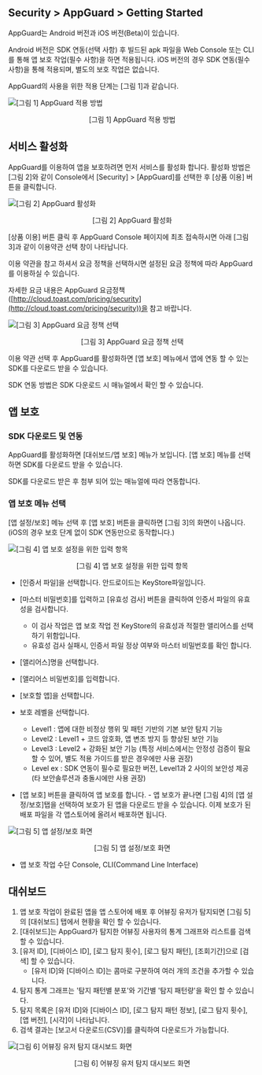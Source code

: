 ## Security > AppGuard > Getting Started

AppGuard는 Android 버전과 iOS 버전(Beta)이 있습니다.

Android 버전은 SDK 연동(선택 사항) 후 빌드된 apk 파일을 Web Console 또는 CLI를 통해 앱 보호 작업(필수 사항)을 하면 적용됩니다.
iOS 버전의 경우 SDK 연동(필수 사항)을 통해 적용되며, 별도의 보호 작업은 없습니다.

AppGuard의 사용을 위한 적용 단계는 [그림 1]과 같습니다. 

![[그림 1] AppGuard 적용 방법](http://static.toastoven.net/prod_appguard/figure1.png)
<center>[그림 1] AppGuard 적용 방법</center>

## 서비스 활성화

AppGuard를 이용하여 앱을 보호하려면 먼저 서비스를 활성화 합니다. 활성화 방법은 [그림 2]와 같이 Console에서 [Security] > [AppGuard]를 선택한 후 [상품 이용] 버튼을 클릭합니다.

![[그림 2] AppGuard 활성화](http://static.toastoven.net/prod_appguard/figure2.png)
<center>[그림 2] AppGuard 활성화</center>

[상품 이용] 버튼 클릭 후 AppGuard Console 페이지에 최초 접속하시면 아래 [그림 3]과 같이 이용약관 선택 창이 나타납니다.

이용 약관을 참고 하셔서 요금 정책을 선택하시면 설정된 요금 정책에 따라 AppGuard를 이용하실 수 있습니다.

자세한 요금 내용은 AppGuard 요금정책 ([http://cloud.toast.com/pricing/security](http://cloud.toast.com/pricing/security))을 참고 바랍니다.

![[그림 3] AppGuard 요금 정책 선택](http://static.toastoven.net/prod_appguard/figure3.png)
<center>[그림 3] AppGuard 요금 정책 선택</center>

이용 약관 선택 후 AppGuard를 활성화하면 [앱 보호] 메뉴에서 앱에 연동 할 수 있는 SDK를 다운로드 받을 수 있습니다.

SDK 연동 방법은 SDK 다운로드 시 매뉴얼에서 확인 할 수 있습니다.

## 앱 보호

### SDK 다운로드 및 연동

AppGuard를 활성화하면 [대쉬보드/앱 보호] 메뉴가 보입니다. [앱 보호] 메뉴를 선택하면 SDK를 다운로드 받을 수 있습니다.

SDK를 다운로드 받은 후 첨부 되어 있는 매뉴얼에 따라 연동합니다.

### 앱 보호 메뉴 선택

[앱 설정/보호] 메뉴 선택 후 [앱 보호] 버튼을 클릭하면 [그림 3]의 화면이 나옵니다. (iOS의 경우 보호 단계 없이 SDK 연동만으로 동작합니다.)

![[그림 4] 앱 보호 설정을 위한 입력 항목](http://static.toastoven.net/prod_appguard/figure4.png)
<center>[그림 4] 앱 보호 설정을 위한 입력 항목</center>

* [인증서 파일]을 선택합니다. 안드로이드는 KeyStore파일입니다.
* [마스터 비밀번호]를 입력하고 [유효성 검사] 버튼을 클릭하여 인증서 파일의 유효성을 검사합니다.
	* 이 검사 작업은 앱 보호 작업 전 KeyStore의 유효성과 적절한 앨리어스를 선택하기 위함입니다.
	* 유효성 검사 실패시, 인증서 파일 정상 여부와 마스터 비밀번호를 확인 합니다.
* [앨리어스]명을 선택합니다.
* [앨리어스 비밀번호]를 입력합니다.
* [보호할 앱]을 선택합니다.
* 보호 레벨을 선택합니다.
	- Level1 : 앱에 대한 비정상 행위 및 패턴 기반의 기본 보안 탐지 기능
	- Level2 : Level1 + 코드 암호화, 앱 변조 방지 등 향상된 보안 기능
	- Level3 : Level2 + 강화된 보안 기능 (특정 서비스에서는 안정성 검증이 필요할 수 있어, 별도 적용 가이드를 받은 경우에만 사용 권장)
	- Level ex : SDK 연동이 필수로 필요한 버전, Level1과 2  사이의 보안성 제공 (타 보안솔루션과 충돌시에만 사용 권장)

* [앱 보호] 버튼을 클릭하여 앱 보호를 합니다.
	\- 앱 보호가 끝나면 [그림 4]의 [앱 설정/보호]탭을 선택하여 보호가 된 앱을 다운로드 받을 수 있습니다. 이제 보호가 된 배포 파일을 각 앱스토어에 올려서 배포하면 됩니다.

![[그림 5] 앱 설정/보호 화면](http://static.toastoven.net/prod_appguard/figure5.png)
<center>[그림 5] 앱 설정/보호 화면</center>

* 앱 보호 작업 수단 Console, CLI(Command Line Interface)

## 대쉬보드

1. 앱 보호 작업이 완료된 앱을 앱 스토어에 배포 후 어뷰징 유저가 탐지되면 [그림 5]의 [대쉬보드] 탭에서 현황을 확인 할 수 있습니다.
2. [대쉬보드]는 AppGuard가 탐지한 어뷰징 사용자의 통계 그래프와 리스트를 검색할 수 있습니다.
3. [유저 ID], [디바이스 ID], [로그 탐지 횟수], [로그 탐지 패턴], [조회기간]으로 [검색] 할 수 있습니다.  
	* [유저 ID]와 [디바이스 ID]는 콤마로 구분하여 여러 개의 조건을 추가할 수 있습니다.
4. 탐지 통계 그래프는 '탐지 패턴별 분포'와 기간별 '탐지 패턴량'을 확인 할 수 있습니다.
5. 탐지 목록은 [유저 ID]와 [디바이스 ID], [로그 탐지 패턴 정보], [로그 탐지 횟수], [앱 버전], [시각]이 나타납니다.
6. 검색 결과는 [보고서 다운로드(CSV)]를 클릭하여 다운로드가 가능합니다. 

![[그림 6] 어뷰징 유저 탐지 대시보드 화면](http://static.toastoven.net/prod_appguard/figure6.png)
<center>[그림 6] 어뷰징 유저 탐지 대시보드 화면</center>

